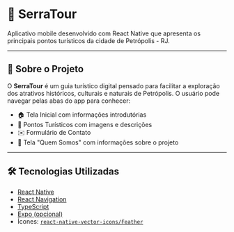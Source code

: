 # 📱 SerraTour

Aplicativo mobile desenvolvido com React Native que apresenta os principais pontos turísticos da cidade de Petrópolis - RJ.

---

## 🧭 Sobre o Projeto

O **SerraTour** é um guia turístico digital pensado para facilitar a exploração dos atrativos históricos, culturais e naturais de Petrópolis. O usuário pode navegar pelas abas do app para conhecer:

- 🏠 Tela Inicial com informações introdutórias  
- 📸 Pontos Turísticos com imagens e descrições  
- ✉️ Formulário de Contato  
- 👥 Tela "Quem Somos" com informações sobre o projeto  

---

## 🛠️ Tecnologias Utilizadas

- [React Native](https://reactnative.dev/)
- [React Navigation](https://reactnavigation.org/)
- [TypeScript](https://www.typescriptlang.org/)
- [Expo (opcional)](https://expo.dev/)
- Ícones: [`react-native-vector-icons/Feather`](https://github.com/oblador/react-native-vector-icons)
